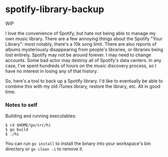 # spotify-library-backup

WIP

I love the convenience of Spotify, but hate not being able to manage my own music library. There are a few annoying things about the Spotify "Your Library": most notably, there's a 10k song limit. There are also reports of albums mysteriously disappearing from people's libraries, or libraries being lost entirely. Spotify may not be around forever. I may need to change accounts. Some bad actor may destroy all of Spotify's data centers. In any case, I've spent hundreds of hours on the music discovery process, so I have no interest in losing any of that history.

So, here's a tool to back up a Spotify library. I'd like to eventually be able to combine this with my old iTunes library, restore the library, etc. All in good time.

### Notes to self

Building and running executables:

```
$ cd $HOME/go/src/hi
$ go build
$ ./hi
```
You can run `go install` to install the binary into your workspace's bin directory or `go clean -i` to remove it.
